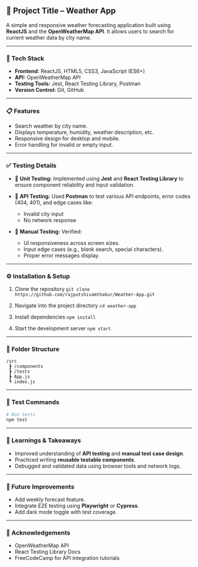 ## 🚀 Project Title – Weather App

A simple and responsive weather forecasting application built using **ReactJS** and the **OpenWeatherMap API**. It allows users to search for current weather data by city name.

---

### 🔧 Tech Stack

* **Frontend:** ReactJS, HTML5, CSS3, JavaScript (ES6+)
* **API:** OpenWeatherMap API
* **Testing Tools:** Jest, React Testing Library, Postman
* **Version Control:** Git, GitHub

---

### 📋 Features

* Search weather by city name.
* Displays temperature, humidity, weather description, etc.
* Responsive design for desktop and mobile.
* Error handling for invalid or empty input.

---

### ✅ Testing Details

* 🔹 **Unit Testing:** Implemented using **Jest** and **React Testing Library** to ensure component reliability and input validation.
* 🔹 **API Testing:** Used **Postman** to test various API endpoints, error codes (404, 401), and edge cases like:

  * Invalid city input
  * No network response
* 🔹 **Manual Testing:** Verified:

  * UI responsiveness across screen sizes.
  * Input edge cases (e.g., blank search, special characters).
  * Proper error messages display.

---

### ⚙️ Installation & Setup

1. Clone the repository
   `git clone https://github.com/rajputshivamthakur/Weather-App.git`

2. Navigate into the project directory
   `cd weather-app`

3. Install dependencies
   `npm install`

4. Start the development server
   `npm start`

---

### 📂 Folder Structure

```
/src
 ┣ /components
 ┣ /tests
 ┣ App.js
 ┗ index.js
```

---

### 🧪 Test Commands

```bash
# Run tests
npm test
```

---

### 🧠 Learnings & Takeaways

* Improved understanding of **API testing** and **manual test case design**.
* Practiced writing **reusable testable components**.
* Debugged and validated data using browser tools and network logs.

---

### 📌 Future Improvements

* Add weekly forecast feature.
* Integrate E2E testing using **Playwright** or **Cypress**.
* Add dark mode toggle with test coverage.

---

### 🙌 Acknowledgements

* OpenWeatherMap API
* React Testing Library Docs
* FreeCodeCamp for API integration tutorials

